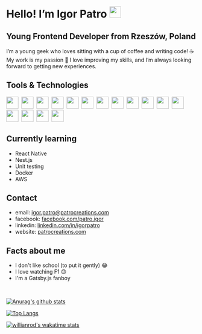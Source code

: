 # Hello! I’m Igor Patro  <img src="https://github.com/TheDudeThatCode/TheDudeThatCode/blob/master/Assets/Hi.gif" width="30px">

## Young Frontend Developer from Rzeszów, Poland

I’m a young geek who loves sitting with a cup of coffee and writing code! ☕ My work is my passion 🙏 I love improving my skills, and I’m always looking forward to getting new experiences.

## Tools & Technologies

<img src="https://patrocreations.com/assets/react.svg" width="32" height="32" />&nbsp;
<img src="https://patrocreations.com/assets/next.svg" width="32" height="32" />&nbsp;
<img src="https://patrocreations.com/assets/gatsby.svg" width="32" height="32" />&nbsp;
<img src="https://patrocreations.com/assets/node.svg" width="32" height="32" />&nbsp;
<img src="https://patrocreations.com/assets/typescript.svg" width="32" height="32" />&nbsp;
<img src="https://patrocreations.com/assets/javascript.svg" width="32" height="32" />&nbsp;
<img src="https://patrocreations.com/assets/css.svg" width="32" height="32" />&nbsp;
<img src="https://patrocreations.com/assets/html.svg" width="32" height="32" />&nbsp;
<img src="https://patrocreations.com/assets/aws.svg" width="32" height="32" />&nbsp;
<img src="https://patrocreations.com/assets/redux.svg" width="32" height="32" />&nbsp;
<img src="https://patrocreations.com/assets/datocms.svg" width="32" height="32" />&nbsp;
<img src="https://patrocreations.com/assets/figma.svg" width="32" height="32" />&nbsp;
<img src="https://patrocreations.com/assets/firebase.svg" width="32" height="32" />&nbsp;
<img src="https://patrocreations.com/assets/contenful.svg" width="32" height="32" />&nbsp;
<img src="https://patrocreations.com/assets/strapi.svg" width="32" height="32" />&nbsp;
<img src="https://patrocreations.com/assets/tailwind.svg" width="32" height="32" />&nbsp;
 
## Currently learning

- React Native
- Nest.js
- Unit testing
- Docker
- AWS

## Contact

- email: igor.patro@patrocreations.com
- facebook: [facebook.com/patro.igor](https://facebook.com/patro.igor/)
- linkedin: [linkedin.com/in/igorpatro](https://www.linkedin.com/in/igorpatro/)
- website: [patrocreations.com](https://patrocreations.com)

## Facts about me

- I don't like school (to put it gently) 😂
- I love watching F1 😍 
- I'm a Gatsby.js fanboy

<br/>

[![Anurag's github stats](https://github-readme-stats.vercel.app/api?username=IgorPatro&theme=dracula&show_icons=true&hide=stars,issues,contribs&count_private=true&include_all_commits=true)](https://github.com/anuraghazra/github-readme-stats)

[![Top Langs](https://github-readme-stats.vercel.app/api/top-langs/?username=IgorPatro&theme=dracula&show_icons=true&langs_count=10)](https://github.com/anuraghazra/github-readme-stats)

[![willianrod's wakatime stats](https://github-readme-stats.vercel.app/api/wakatime?username=IgorPatro&theme=dracula&show_icons=true)](https://github.com/anuraghazra/github-readme-stats)

